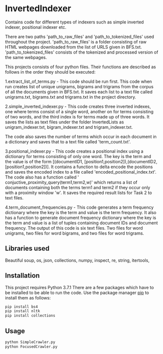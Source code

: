 # InvertedIndexer
Contains code for different types of indexers such as simple inverted indexer, positional indexer etc.

There are two paths 'path_to_raw_files' and 'path_to_tokenized_files' used throughout the project. 'path_to_raw_files' is a folder consisting of raw HTML webpages downloaded from the list of URLS given in BFS.txt. 'path_to_tokenized_files' consists of the tokenized and processed version of the same webpages.

This projects consists of four python files. Their functions are described as follows in the order they should be executed:

1.extract_list_of_terms.py - This code should be run first. This code when run creates list of unique unigrams, bigrams and trigrams from the corpus of all the documents given in BFS.txt. It saves each list to a text file called unigrams.txt, bigrams.txt and trigrams.txt in the project directory.

2.simple_inverted_indexer.py - This code creates three inverted indexes, one where terms consist of a single word, another on for terms consisting of two words, and the third index is for terms made up of three words. It saves the lists as text files under the folder InvertedLists as unigram_indexer.txt, bigram_indexer.txt and trigram_indexer.txt.

The code also saves the number of terms which occur in each document in a dictionary and saves that to a text file called 'term_count.txt'.

3.positional_indexer.py - This code creates a positional index using a dictionary for terms consisting of only one word. The key is the term and the value is of the form [(documentID1, [position1,position2]),(documentID2, [position1,position2])]. It contains a function to delta encode the positions and saves the encoded index to a file called 'encoded_positional_index.txt'. The code also has a function called ' conjuctive_proximity_query(term1,term2,w)' which returns a list of documents containing both the terms term1 and term2 if they occur only with a proximity window 'w'. It saves the required result lists for Task 2 to text files.

4.term_document_frequencies.py - This code generates a term frequency dictionary where the key is the term and value is the term frequency. It also has a function to generate document frequency dictionary where the key is the term and value is a list of tuples containing document IDs and document frequency. The output of this code is six text files. Two files for word
unigrams, two files for word bigrams, and two files for word trigrams. 

## Libraries used
Beautiful soup, os, json, collections, numpy, inspect, re, string, itertools, 

## Installation
 
This project requires Python 3.7.1 There are a few packages which have to be installed to be able to run the code. Use the package manager [pip](https://pip.pypa.io/en/stable/) to install them as follows:


```bash
pip install bs4 
pip install nltk
pip install collections
```

## Usage

```bash
python SimpleCrawler.py
python FocusedCrawler.py
```

